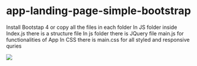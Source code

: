 # app-landing-page-simple-bootstrap
Install Bootstap 4 or copy all the files in each folder
In JS folder inside Index.js there is a structure file
In js folder there is JQuery file main.js for functionalities of App 
In CSS  there is main.css for all styled and responsive quries


<img src="../img/fullAppsccreanshotLarge.png">